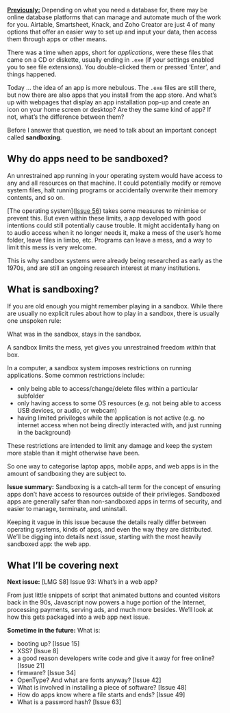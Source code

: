[**Previously:**](https://buttondown.email/laymansguide/archive/) Depending on what you need a database for, there may be online database platforms that can manage and automate much of the work for you. Airtable, Smartsheet, Knack, and Zoho Creator are just 4 of many options that offer an easier way to set up and input your data, then access them through apps or other means.

There was a time when apps, short for _applications_, were these files that came on a CD or diskette, usually ending in `.exe` (if your settings enabled you to see file extensions). You double-clicked them or pressed ‘Enter’, and things happened.

Today … the idea of an app is more nebulous. The `.exe` files are still there, but now there are also apps that you install from the app store. And what’s up with webpages that display an app installation pop-up and create an icon on your home screen or desktop? Are they the same kind of app? If not, what’s the difference between them?

Before I answer that question, we need to talk about an important concept called **sandboxing**.

## Why do apps need to be sandboxed?

An unrestrained app running in your operating system would have access to any and all resources on that machine. It could potentially modify or remove system files, halt running programs or accidentally overwrite their memory contents, and so on.

[The operating system]([Issue 56](https://buttondown.email/laymansguide/archive/lmg-s5-issue-56-operating-systems-and-resource/)) takes some measures to minimise or prevent this. But even within these limits, a app developed with good intentions could still potentially cause trouble. It might accidentally hang on to audio access when it no longer needs it, make a mess of the user’s home folder, leave files in limbo, etc. Programs can leave a mess, and a way to limit this mess is very welcome.

This is why sandbox systems were already being researched as early as the 1970s, and are still an ongoing research interest at many institutions.

## What is sandboxing?

If you are old enough you might remember playing in a sandbox. While there are usually no explicit rules about how to play in a sandbox, there is usually one unspoken rule:

What was in the sandbox, stays in the sandbox.

A sandbox limits the mess, yet gives you unrestrained freedom _within_ that box.

In a computer, a sandbox system imposes restrictions on running applications. Some common restrictions include:

- only being able to access/change/delete files within a particular subfolder
- only having access to some OS resources (e.g. not being able to access USB devices, or audio, or webcam)
- having limited privileges while the application is not active (e.g. no internet access when not being directly interacted with, and just running in the background)

These restrictions are intended to limit any damage and keep the system more stable than it might otherwise have been.

So one way to categorise laptop apps, mobile apps, and web apps is in the amount of sandboxing they are subject to.

**Issue summary:** Sandboxing is a catch-all term for the concept of ensuring apps don’t have access to resources outside of their privileges. Sandboxed apps are generally safer than non-sandboxed apps in terms of security, and easier to manage, terminate, and uninstall.

Keeping it vague in this issue because the details really differ between operating systems, kinds of apps, and even the way they are distributed. We’ll be digging into details next issue, starting with the most heavily sandboxed app: the web app.

## What I’ll be covering next

**Next issue:** [LMG S8] Issue 93: What’s in a web app?

From just little snippets of script that animated buttons and counted visitors back in the 90s, Javascript now powers a huge portion of the Internet, processing payments, serving ads, and much more besides. We’ll look at how this gets packaged into a web app next issue.

**Sometime in the future:** What is:

- booting up? [Issue 15]
- XSS? [Issue 8]
- a good reason developers write code and give it away for free online? [Issue 21]
- firmware? [Issue 34]
- OpenType? And what are fonts anyway? [Issue 42]
- What is involved in installing a piece of software? [Issue 48]
- How do apps know where a file starts and ends? [Issue 49]
- What is a password hash? [Issue 63]
